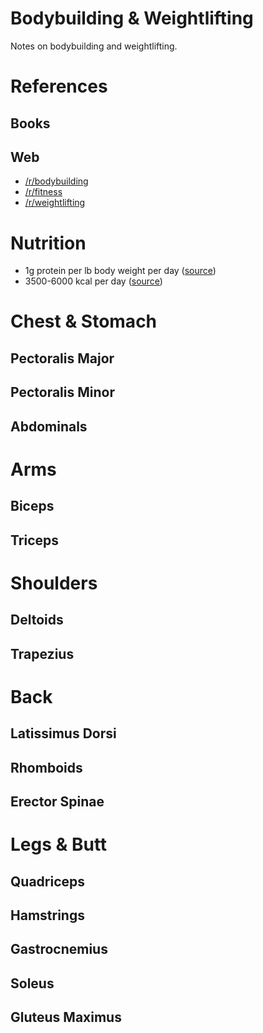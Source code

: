 # Bodybuilding & Weightlifting

Notes on bodybuilding and weightlifting.

# References

## Books

## Web

- [/r/bodybuilding](https://www.reddit.com/r/bodybuilding)
- [/r/fitness](https://www.reddit.com/r/fitness)
- [/r/weightlifting](https://www.reddit.com/r/weightlifting)

# Nutrition

- 1g protein per lb body weight per day ([source](http://www.muscleandfitness.com/workouts/workout-routines/4-week-guide-starting-strength))
- 3500-6000 kcal per day ([source](http://www.muscleandfitness.com/workouts/workout-routines/4-week-guide-starting-strength))

# Chest & Stomach

## Pectoralis Major

## Pectoralis Minor

## Abdominals

# Arms

## Biceps

## Triceps

# Shoulders

## Deltoids

## Trapezius

# Back

## Latissimus Dorsi

## Rhomboids

## Erector Spinae

# Legs & Butt

## Quadriceps

## Hamstrings

## Gastrocnemius

## Soleus

## Gluteus Maximus
